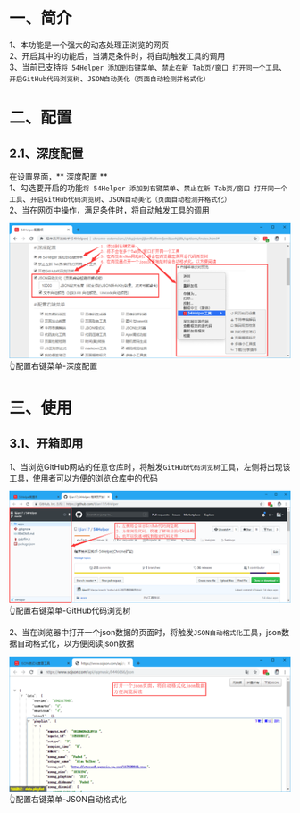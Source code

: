 # 一、简介
1、本功能是一个强大的动态处理正浏览的网页  
2、开启其中的功能后，当满足条件时，将自动触发工具的调用  
3、当前已支持`将 54Helper 添加到右键菜单`、`禁止在新 Tab页/窗口 打开同一个工具`、`开启GitHub代码浏览树`、`JSON自动美化（页面自动检测并格式化）`  

# 二、配置
## 2.1、深度配置  
在设置界面，** 深度配置 **  
1、勾选要开启的功能`将 54Helper 添加到右键菜单`、`禁止在新 Tab页/窗口 打开同一个工具`、`开启GitHub代码浏览树`、`JSON自动美化（页面自动检测并格式化）`  
2、当在网页中操作，满足条件时，将自动触发工具的调用  

![配置右键菜单-深度配置](../img/depth-config-1.png)
👆配置右键菜单-深度配置

# 三、使用
## 3.1、开箱即用
1、当浏览GitHub网站的任意仓库时，将触发`GitHub代码浏览树`工具，左侧将出现该工具，使用者可以方便的浏览仓库中的代码  

![配置右键菜单-GitHub代码浏览树](../img/depth-config-2.png)
👆配置右键菜单-GitHub代码浏览树

2、当在浏览器中打开一个json数据的页面时，将触发`JSON自动格式化`工具，json数据自动格式化，以方便阅读json数据  

![配置右键菜单-JSON自动格式化](../img/depth-config-3.png)
👆配置右键菜单-JSON自动格式化
